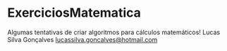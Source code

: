 # ExerciciosMatematica
Algumas tentativas de criar algoritmos para cálculos matemáticos!
Lucas Silva Gonçalves
lucassilva.goncalves@hotmail.com
